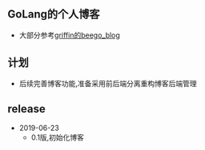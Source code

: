 ## GoLang的个人博客
* 大部分参考[griffin的beego_blog](https://github.com/griffin702/beego_blog)

## 计划
* 后续完善博客功能,准备采用前后端分离重构博客后端管理


## release
* 2019-06-23
    * 0.1版,初始化博客